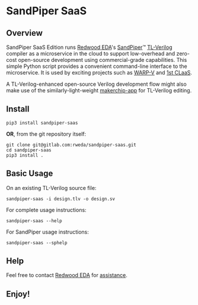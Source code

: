 # SandPiper SaaS

## Overview

SandPiper SaaS Edition runs [Redwood EDA](https://redwoodeda.com)'s [SandPiper](https://redwoodeda.com/products)™ [TL-Verilog](https://tl-x.org) compiler as a microservice in the cloud to support low-overhead and zero-cost open-source development using commercial-grade capabilities. This simple Python script provides a convenient command-line interface to the microservice. It is used by exciting projects such as [WARP-V](https://github.com/stevehoover/warp-v) and [1st CLaaS](https://github.com/stevehoover/1st-CLaaS).

A TL-Verilog-enhanced open-source Verilog development flow might also make use of the similarly-light-weight [makerchip-app](https://pypi.org/project/makerchip-app/) for TL-Verilog editing.

## Install

```
pip3 install sandpiper-saas
```

**OR**, from the git repository itself:

```
git clone git@gitlab.com:rweda/sandpiper-saas.git
cd sandpiper-saas
pip3 install .
```

## Basic Usage

On an existing TL-Verilog source file:

```
sandpiper-saas -i design.tlv -o design.sv
```

For complete usage instructions:

```
sandpiper-saas --help
```

For SandPiper usage instructions:

```
sandpiper-saas --sphelp
```

## Help

Feel free to contact [Redwood EDA](https://redwoodeda.com) for [assistance](mailto:support@redwoodeda.com).

## Enjoy!

